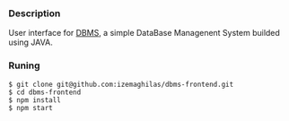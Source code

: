 ### Description
<div>
    <p>
        User interface for <a href="https://github.com/izemaghilas/dbms">DBMS</a>, a simple DataBase Managenent System builded using JAVA.
    </p>
</div>

### Runing
    $ git clone git@github.com:izemaghilas/dbms-frontend.git
    $ cd dbms-frontend
    $ npm install
    $ npm start


